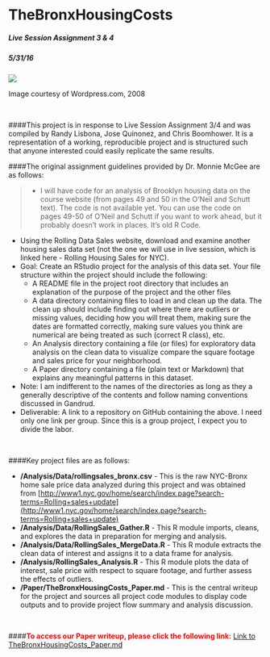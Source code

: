 # TheBronxHousingCosts
##### Live Session Assignment 3 & 4
##### 5/31/16

![](https://specialedandme.files.wordpress.com/2008/03/confused-look.jpg?w=250&h=193)

Image courtesy of Wordpress.com, 2008

<br>

####This project is in response to Live Session Assignment 3/4 and was compiled by Randy Lisbona, Jose Quinonez, and Chris Boomhower. It is a representation of a working, reproducible project and is structured such that anyone interested could easily replicate the same results.

####The original assignment guidelines provided by Dr. Monnie McGee are as follows:
> * I will have code for an analysis of Brooklyn housing data on the course website (from pages 49 and 50 in the O’Neil and Schutt text). The code is not available yet. You can use the code on pages 49-50 of O’Neil and Schutt if you want to work ahead, but it probably doesn’t work in places. It’s old R Code.
* Using the Rolling Data Sales website, download and examine another housing sales data set (not the one we will use in live session, which is linked here - Rolling Housing Sales for NYC).
* Goal: Create an RStudio project for the analysis of this data set. Your file structure within the project should include the following:
    * A README file in the project root directory that includes an explanation of the purpose of the project and the other files
    * A data directory containing files to load in and clean up the data. The clean up should include finding out where there are outliers or missing values, deciding how you will treat them, making sure the dates are formatted correctly, making sure values you think are numerical are being treated as such (correct R class), etc.
    * An Analysis directory containing a file (or files) for exploratory data analysis on the clean data to visualize compare the square footage and sales price for your neighborhood.
    * A Paper directory containing a file (plain text or Markdown) that explains any meaningful patterns in this dataset.
* Note: I am indifferent to the names of the directories as long as they a generally descriptive of the contents and follow naming conventions discussed in Gandrud.
* Deliverable: A link to a repository on GitHub containing the above. I need only one link per group. Since this is a group project, I expect you to divide the labor.

<br>

####Key project files are as follows:
* **/Analysis/Data/rollingsales_bronx.csv** - This is the raw NYC-Bronx home sale price data analyzed during this project and was obtained from [http://www1.nyc.gov/home/search/index.page?search-terms=Rolling+sales+update](http://www1.nyc.gov/home/search/index.page?search-terms=Rolling+sales+update)
* **/Analysis/Data/RollingSales_Gather.R** - This R module imports, cleans, and explores the data in preparation for merging and analysis.
* **/Analysis/Data/RollingSales_MergeData.R** - This R module extracts the clean data of interest and assigns it to a data frame for analysis.
* **/Analysis/RollingSales_Analysis.R** - This R module plots the data of interest, sale price with respect to square footage, and further assess the effects of outliers.
* **/Paper/TheBronxHousingCosts_Paper.md** - This is the central writeup for the project and sources all project code modules to display code outputs and to provide project flow summary and analysis discussion.

<br>

####<font color='red'>**To access our Paper writeup, please click the following link:**</font> [Link to TheBronxHousingCosts_Paper.md](https://github.com/ChrisBoomhower/TheBronxHousingCosts/blob/master/Paper/TheBronxHousingCosts_Paper.md "https://github.com/ChrisBoomhower/TheBronxHousingCosts/blob/master/Paper/TheBronxHousingCosts_Paper.md")